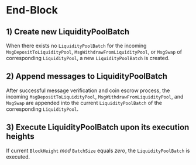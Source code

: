 <!--
order: 6
-->

# End-Block

## 1) Create new LiquidityPoolBatch

When there exists no `LiquidityPoolBatch` for the incoming `MsgDepositToLiquidityPool`, `MsgWithdrawFromLiquidityPool`, or `MsgSwap` of corresponding `LiquidityPool`, a new `LiquidityPoolBatch` is created.

## 2) Append messages to LiquidityPoolBatch

After successful message verification and coin escrow process, the incoming `MsgDepositToLiquidityPool`, `MsgWithdrawFromLiquidityPool`, and `MsgSwap` are appended into the current `LiquidityPoolBatch` of the corresponding `LiquidityPool`.

## 3) Execute LiquidityPoolBatch upon its execution heights

If current `BlockHeight` *mod* `BatchSize` equals *zero*, the `LiquidityPoolBatch` is executed.